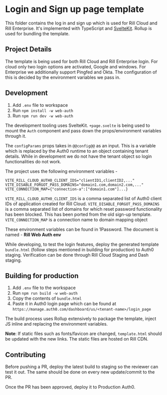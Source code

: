 
# Login and Sign up page template

  

This folder contains the log in and sign up which is used for Rill Cloud and Rill Enterprise. It's implemented with TypeScript and [SvelteKit](https://kit.svelte.dev). Rollup is used for bundling the template.

## Project Details

The template is being used for both Rill Cloud and Rill Enterprise login. For cloud only two login options are activated, Google and windows. For Enterprise we additionally support Pingfed and Okta. The configuration of this is decided by the environment variables we pass in.

## Development

1. Add `.env` file to workspace
2. Run `npm install -w web-auth`
3. Run `npm run dev -w web-auth`

The development tooling uses SvelteKit. `+page.svelte` is being used to mount the `Auth` component and pass down the props/environment variables through it.  

The `configParams` props takes in `@@config@@` as an input. This is a variable which is replaced by the Auth0 runtime to an object containing tenant details. While in development we do not have the tenant object so login functionalities do not work. 

The project uses the following environment variables -
```
VITE_RILL_CLOUD_AUTH0_CLIENT_IDS="clientID1,clientID2,..."
VITE_DISABLE_FORGOT_PASS_DOMAINS="domain1.com,domain2.com,..."
VITE_CONNECTION_MAP={"connection-a":["domain1.com"]...}
```
`VITE_RILL_CLOUD_AUTH0_CLIENT_IDS` is a comma separated list of Auth0 client IDs of application created for Rill Cloud.
`VITE_DISABLE_FORGOT_PASS_DOMAINS` is a comma separated list of domains for which reset password functionality has been blocked. This has been ported from the old sign-up template.
`VITE_CONNECTION_MAP` is a connection name to domain mapping object

These environment variables can be found in 1Password. The document is named - **Rill Web Auth env**

While developing, to test the login features, deploy the generated template `bundle.html` (follow steps mentioned in building for production) to Auth0 staging. Verification can be done through Rill Cloud Staging and Dash staging.


## Building for production

1. Add `.env` file to the workspace
2. Run `npm run build -w web-auth`
3. Copy the contents of `bundle.html` 
4. Paste it in Auth0 login page which can be found at `https://manage.auth0.com/dashboard/us/<tenant-name>/login_page`

The build process uses Rollup extensively to package the template, inject JS inline and replacing the environment variables. 

**Note**: If static files such as fonts/favicon are changed, `template.html` should be updated with the new links. The static files are hosted on Rill CDN.

## Contributing

Before pushing a PR, deploy the latest build to staging so the reviewer can test it out. The same should be done on every new update/commit to the PR.

Once the PR has been approved, deploy it to Production Auth0.